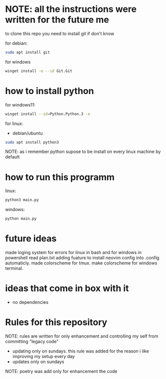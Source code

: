 # NOTE: all the instructions were written for the future me
to clone this repo you need to install git if don't know

for debian:
```bash 
sudo apt install git 
```
for windows 
``` bash
winget install -e --id Git.Git
```

# how to install python 

for windows11: 
``` bash
winget install --id=Python.Python.3 -e 
```

for linux:
- debian/ubuntu
``` bash
sudo apt install python3
```
NOTE: as i remember python supose to be install on every linux machine by default
 
# how to run this programm 

linux:
``` bash
python3 main.py
```
windows:
``` bash
python main.py

```

# future ideas
made loging system for errors for linux in bash and for windows in powershell 
read plan.txt
adding fuature to install neovim config into .config automaticly.
made colorscheme for tmux.
make colorscheme for windows terminal.


# ideas that come in box with it
- no dependencies

# Rules for this repository

NOTE: rules are written for only enhancement and controlling my self from committing "legacy code"
- updating only on sundays. this rule was added for the reason i like improving my setup every day
- updates only on sundays


NOTE: poetry was add only for enhancement the code




